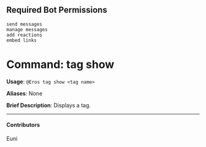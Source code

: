 ## Required Bot Permissions

```
send messages
manage messages
add reactions
embed links
```

# Command: tag show


**Usage**: `@Eros tag show <tag name>`

**Aliases**: None

**Brief Description**: Displays a tag.




---

#### Contributors


Euni
